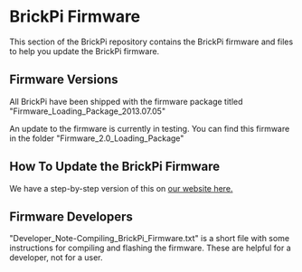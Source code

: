 BrickPi Firmware
=====

This section of the BrickPi repository contains the BrickPi firmware and files to help you update the BrickPi firmware.  

## Firmware Versions
All BrickPi have been shipped with the firmware package titled "Firmware_Loading_Package_2013.07.05"

An update to the firmware is currently in testing.  You can find this firmware in the folder "Firmware_2.0_Loading_Package"

## How To Update the BrickPi Firmware
We have a step-by-step version of this on [our website here.](http://www.dexterindustries.com/BrickPi/design/brickpi-firmware-update/)

## Firmware Developers
"Developer_Note-Compiling_BrickPi_Firmware.txt" is a short file with some instructions for compiling and flashing the firmware.  These are helpful for a developer, not for a user.  
